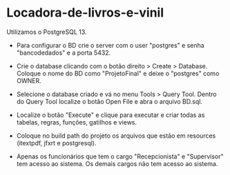 # Locadora-de-livros-e-vinil
Utilizamos o PostgreSQL 13.

- Para configurar o BD crie o server com o user "postgres" e senha "bancodedados" e a porta 5432.

- Crie o database clicando com o botão direito > Create > Database. Coloque o nome do BD como "ProjetoFinal" e deixe o "postgres" como OWNER.

- Selecione o database criado e vá no menu Tools > Query Tool. Dentro do Query Tool localize o botão Open File e abra o arquivo BD.sql.

- Localize o botão "Execute" e clique para executar e criar todas as tabelas, regras, funções, gatilhos e views.

- Coloque no build path do projeto os arquivos que estão em resources (itextpdf, jfxrt e postgresql).

- Apenas os funcionários que tem o cargo "Recepcionista" e "Supervisor" tem acesso ao sistema. Os demais cargos não tem acesso ao sistema.